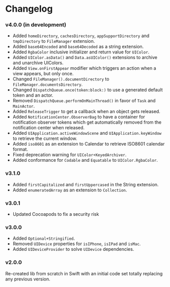 # Changelog

### v4.0.0 (in development)

- Added `homeDirectory`, `cachesDirectory`, `appSupportDirectory` and `tmpDirectory` to `FileManager` extension.
- Added `base64Encoded` and `base64Decoded` as a string extension.
- Added `RgbaColor` inclusive initializer and return value for `UIColor`.
- Added `UIColor.asData()` and `Data.asUIColor()` extensions to archive and unarchive UIColors.
- Added `View.onFirstAppear` modifier which triggers an action when a view appears, but only once.
- Changed `FileManager().documentDirectory` to `FileManager.documentsDirectory`.
- Changed `DispatchQueue.once(token:block:)` to use a generated default token and an actor.
- Removed `DispatchQueue.performOnMainThread()` in favor of `Task` and `MainActor`.
- Added `ReleaseTrigger` to get a callback when an object gets released.
- Added `NotificationCenter.ObserverBag` to have a container for notification observer tokens which get automatically removed from the notification center when released.
- Added `UIApplication.activeWindowScene` and `UIApplication.keyWindow` to retrieve the current window.
- Added `iso8601` as an extension to Calendar to retrieve ISO8601 calendar format.
- Fixed deprecation warning for `UIColor+KeyedArchiver`.
- Added conformance for `Codable` and `Equatable` to `UIColor.RgbaColor`.

### v3.1.0

- Added `firstCapitalized` and `firstUppercased` in the String extension.
- Added `enumeratedArray` as an extension to `Collection`.

### v3.0.1

- Updated Cocoapods to fix a security risk

### v3.0.0

- Added `Optional+Stringified`.
- Removed `UIDevice` properties for `isIPhone`, `isIPad` and `isMac`.
- Added `UIDeviceProvider` to solve `UIDevice` dependencies.

### v2.0.0

Re-created lib from scratch in Swift with an initial code set totally replacing any previous version.
